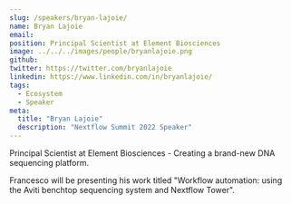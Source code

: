 ```yaml
---
slug: /speakers/bryan-lajoie/
name: Bryan Lajoie
email:
position: Principal Scientist at Element Biosciences
image: ../../../images/people/bryanlajoie.png
github:
twitter: https://twitter.com/bryanlajoie
linkedin: https://www.linkedin.com/in/bryanlajoie/
tags:
  - Ecosystem
  - Speaker
meta:
  title: "Bryan Lajoie"
  description: "Nextflow Summit 2022 Speaker"
---
```

Principal Scientist at Element Biosciences - Creating a brand-new DNA sequencing platform.

Francesco will be presenting his work titled "Workflow automation: using the Aviti benchtop sequencing system and Nextflow Tower".